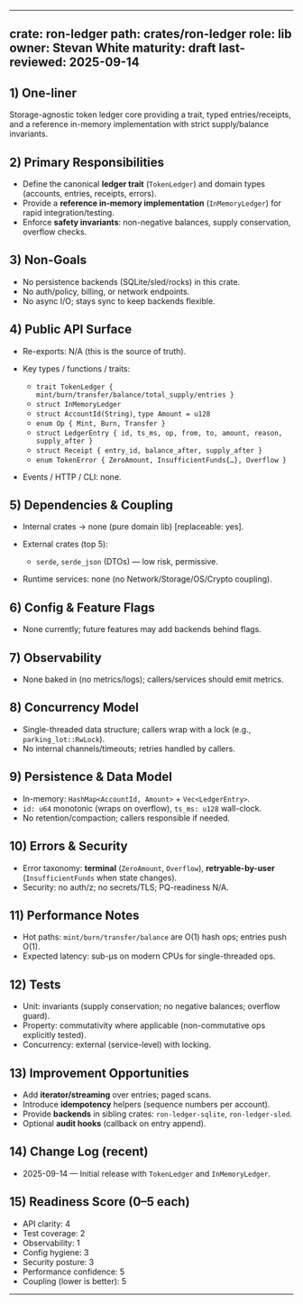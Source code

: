 
---

crate: ron-ledger
path: crates/ron-ledger
role: lib
owner: Stevan White
maturity: draft
last-reviewed: 2025-09-14
-------------------------

## 1) One-liner

Storage-agnostic token ledger core providing a trait, typed entries/receipts, and a reference in-memory implementation with strict supply/balance invariants.

## 2) Primary Responsibilities

* Define the canonical **ledger trait** (`TokenLedger`) and domain types (accounts, entries, receipts, errors).
* Provide a **reference in-memory implementation** (`InMemoryLedger`) for rapid integration/testing.
* Enforce **safety invariants**: non-negative balances, supply conservation, overflow checks.

## 3) Non-Goals

* No persistence backends (SQLite/sled/rocks) in this crate.
* No auth/policy, billing, or network endpoints.
* No async I/O; stays sync to keep backends flexible.

## 4) Public API Surface

* Re-exports: N/A (this is the source of truth).
* Key types / functions / traits:

  * `trait TokenLedger { mint/burn/transfer/balance/total_supply/entries }`
  * `struct InMemoryLedger`
  * `struct AccountId(String)`, `type Amount = u128`
  * `enum Op { Mint, Burn, Transfer }`
  * `struct LedgerEntry { id, ts_ms, op, from, to, amount, reason, supply_after }`
  * `struct Receipt { entry_id, balance_after, supply_after }`
  * `enum TokenError { ZeroAmount, InsufficientFunds{…}, Overflow }`
* Events / HTTP / CLI: none.

## 5) Dependencies & Coupling

* Internal crates → none (pure domain lib) \[replaceable: yes].
* External crates (top 5):

  * `serde`, `serde_json` (DTOs) — low risk, permissive.
* Runtime services: none (no Network/Storage/OS/Crypto coupling).

## 6) Config & Feature Flags

* None currently; future features may add backends behind flags.

## 7) Observability

* None baked in (no metrics/logs); callers/services should emit metrics.

## 8) Concurrency Model

* Single-threaded data structure; callers wrap with a lock (e.g., `parking_lot::RwLock`).
* No internal channels/timeouts; retries handled by callers.

## 9) Persistence & Data Model

* In-memory: `HashMap<AccountId, Amount>` + `Vec<LedgerEntry>`.
* `id: u64` monotonic (wraps on overflow), `ts_ms: u128` wall-clock.
* No retention/compaction; callers responsible if needed.

## 10) Errors & Security

* Error taxonomy: **terminal** (`ZeroAmount`, `Overflow`), **retryable-by-user** (`InsufficientFunds` when state changes).
* Security: no auth/z; no secrets/TLS; PQ-readiness N/A.

## 11) Performance Notes

* Hot paths: `mint/burn/transfer/balance` are O(1) hash ops; entries push O(1).
* Expected latency: sub-µs on modern CPUs for single-threaded ops.

## 12) Tests

* Unit: invariants (supply conservation; no negative balances; overflow guard).
* Property: commutativity where applicable (non-commutative ops explicitly tested).
* Concurrency: external (service-level) with locking.

## 13) Improvement Opportunities

* Add **iterator/streaming** over entries; paged scans.
* Introduce **idempotency** helpers (sequence numbers per account).
* Provide **backends** in sibling crates: `ron-ledger-sqlite`, `ron-ledger-sled`.
* Optional **audit hooks** (callback on entry append).

## 14) Change Log (recent)

* 2025-09-14 — Initial release with `TokenLedger` and `InMemoryLedger`.

## 15) Readiness Score (0–5 each)

* API clarity: 4
* Test coverage: 2
* Observability: 1
* Config hygiene: 3
* Security posture: 3
* Performance confidence: 5
* Coupling (lower is better): 5

---
